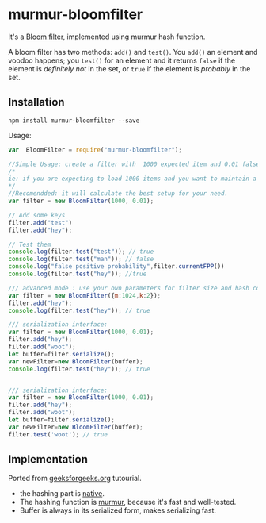 murmur-bloomfilter
===============================

It's a [Bloom filter](https://en.wikipedia.org/wiki/Bloom_filter), implemented using  murmur hash function.

A bloom filter has two methods: `add()` and `test()`. You
`add()` an element and voodoo happens; you
`test()` for an element and it returns `false` if the element is _definitely
not_ in the set, or `true` if the element is _probably_ in the set.

Installation
-----

`npm install murmur-bloomfilter --save`

Usage:

```javascript
var  BloomFilter = require("murmur-bloomfilter");

//Simple Usage: create a filter with  1000 expected item and 0.01 false positive probability.
/*
ie: if you are expecting to load 1000 items and you want to maintain a probability of not more than 0.01 false positives
*/
//Recomendded: it will calculate the best setup for your need.
var filter = new BloomFilter(1000, 0.01);

// Add some keys
filter.add("test")
filter.add("hey");

// Test them
console.log(filter.test("test")); // true
console.log(filter.test("man")); // false
console.log("false positive probability",filter.currentFPP())
console.log(filter.test("hey")); //true

/// advanced mode : use your own parameters for filter size and hash count (m,k)
var filter = new BloomFilter({m:1024,k:2});
filter.add("hey");
console.log(filter.test("hey")); // true

/// serialization interface:
var filter = new BloomFilter(1000, 0.01);
filter.add("hey");
filter.add("woot");
let buffer=filter.serialize();
var newFilter=new BloomFilter(buffer);
console.log(filter.test("hey")); // true


/// serialization interface:
var filter = new BloomFilter(1000, 0.01);
filter.add("hey");
filter.add("woot");
let buffer=filter.serialize();
var newFilter=new BloomFilter(buffer);
filter.test('woot'); // true
```

Implementation
----------------------
Ported from [geeksforgeeks.org](https://www.geeksforgeeks.org/bloom-filters-introduction-and-python-implementation/) tutourial.
* the hashing part is [native](https://github.com/royaltm/node-murmurhash-native).
* The hashing function is [murmur](https://en.wikipedia.org/wiki/MurmurHash), because
  it's fast and well-tested.
* Buffer is always in its serialized form, makes serializing fast.
